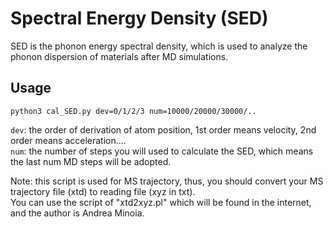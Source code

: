 # Spectral Energy Density (SED) 
SED is the phonon energy spectral density, which is used to analyze the phonon dispersion of materials after MD simulations.<br>

## Usage
`python3 cal_SED.py dev=0/1/2/3 num=10000/20000/30000/..`<br>

`dev`: the order of derivation of atom position, 1st order means velocity, 2nd order means acceleration....<br>
`num`: the number of steps you will used to calculate the SED, which means the last num MD steps will be adopted. <br>

Note: this script is used for MS trajectory, thus, you should convert your MS trajectory file (xtd) to reading file (xyz in txt).<br>
You can use the script of "xtd2xyz.pl" which will be found in the internet, and the author is Andrea Minoia.
